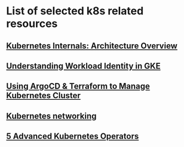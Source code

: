 # List of selected k8s related resources

##  [Kubernetes Internals: Architecture Overview](https://github.com/cloudon-one/k8s-resources/blob/main/Kubernetes%20Internals%20Architecture%20Overview.md)

##  [Understanding Workload Identity in GKE](https://github.com/cloudon-one/k8s-resources/blob/main/Understanding%20Workload%20Identity%20in%20GKE.md)

##  [Using ArgoCD & Terraform to Manage Kubernetes Cluster](https://github.com/cloudon-one/k8s-resources/blob/main/Using%20ArgoCD%20&%20Terraform%20to%20Manage%20Kubernetes.md)

## [Kubernetes networking](https://github.com/cloudon-one/k8s-resources/blob/main/k8s%20networking.md)

## [5 Advanced Kubernetes Operators](https://github.com/cloudon-one/k8s-resources/blob/main/5%20Advanced%20Kubernetes%20Operators.md)